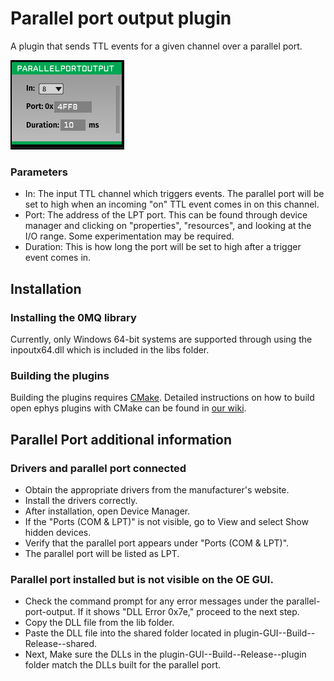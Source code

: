 # Parallel port output plugin
A plugin that sends TTL events for a given channel over a parallel port. 

![Parallel port plugin image](parallel-port-image.PNG)

### Parameters

* In: The input TTL channel which triggers events. The parallel port will be set to high when an incoming "on" TTL event comes in on this channel.
* Port: The address of the LPT port. This can be found through device manager and clicking on "properties", "resources", and looking at the I/O range. Some experimentation may be required.
* Duration: This is how long the port will be set to high after a trigger event comes in.

## Installation
### Installing the 0MQ library
Currently, only Windows 64-bit systems are supported through using the inpoutx64.dll which is included in the libs folder. 

### Building the plugins
Building the plugins requires [CMake](https://cmake.org/). Detailed instructions on how to build open ephys plugins with CMake can be found in [our wiki](https://open-ephys.atlassian.net/wiki/spaces/OEW/pages/1259110401/Plugin+CMake+Builds).

## Parallel Port additional information
### Drivers and parallel port connected
* Obtain the appropriate drivers from the manufacturer's website.
* Install the drivers correctly.
* After installation, open Device Manager.
* If the "Ports (COM & LPT)" is not visible, go to View and select Show hidden devices.
* Verify that the parallel port appears under "Ports (COM & LPT)".
* The parallel port will be listed as LPT.

### Parallel port installed but is not visible on the OE GUI.
* Check the command prompt for any error messages under the parallel-port-output. If it shows "DLL Error 0x7e," proceed to the next step.
* Copy the DLL file from the lib folder.
* Paste the DLL file into the shared folder located in plugin-GUI--Build--Release--shared.
* Next, Make sure the DLLs in the plugin-GUI--Build--Release--plugin folder match the DLLs built for the parallel port.
